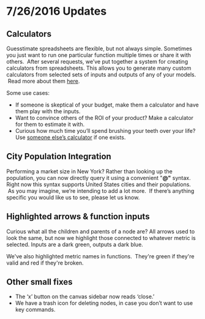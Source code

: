 # 7/26/2016 Updates

## Calculators

Guesstimate spreadsheets are flexible, but not always simple. Sometimes you just want to run one particular function multiple times or share it with others.  After several requests, we’ve put together a system for creating calculators from spreadsheets. This allows you to generate many custom calculators from selected sets of inputs and outputs of any of your models.  Read more about them [here](https://medium.com/guesstimate-blog/create-calculators-from-guesstimate-models-7703c357e16f#.5gdcw7bmc).

Some use cases:

- If someone is skeptical of your budget, make them a calculator and have them play with the inputs.
- Want to convince others of the ROI of your product? Make a calculator for them to estimate it with.
- Curious how much time you’ll spend brushing your teeth over your life? Use [someone else’s calculator](https://www.getguesstimate.com/calculators/15) if one exists.

## City Population Integration

Performing a market size in New York? Rather than looking up the population, you can now directly query it using a convenient "**@"** syntax. Right now this syntax supports United States cities and their populations.  As you may imagine, we’re intending to add a lot more.  If there’s anything specific you would like us to see, please let us know.

## Highlighted arrows & function inputs

Curious what all the children and parents of a node are? All arrows used to look the same, but now we highlight those connected to whatever metric is selected. Inputs are a dark green, outputs a dark blue.

We've also highlighted metric names in functions.  They're green if they're valid and red if they're broken.

## Other small fixes

- The ‘x’ button on the canvas sidebar now reads ‘close.’
- We have a trash icon for deleting nodes, in case you don’t want to use key commands.
